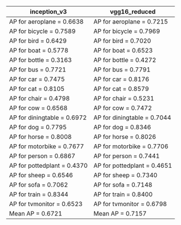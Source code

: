|       inception_v3            |      vgg16_reduced            |
|            --                 |           --                  |
| AP for aeroplane = 0.6638     | AP for aeroplane = 0.7215     |
| AP for bicycle = 0.7589       | AP for bicycle = 0.7969       |
| AP for bird = 0.6429          | AP for bird = 0.7020          |
| AP for boat = 0.5778          | AP for boat = 0.6523          |
| AP for bottle = 0.3163        | AP for bottle = 0.4272        |
| AP for bus = 0.7721           | AP for bus = 0.7791           |
| AP for car = 0.7475           | AP for car = 0.8176           |
| AP for cat = 0.8105           | AP for cat = 0.8579           |
| AP for chair = 0.4798         | AP for chair = 0.5231         |
| AP for cow = 0.6568           | AP for cow = 0.7472           |
| AP for diningtable = 0.6972   | AP for diningtable = 0.7044   |
| AP for dog = 0.7795           | AP for dog = 0.8346           |
| AP for horse = 0.8008         | AP for horse = 0.8026         |
| AP for motorbike = 0.7677     | AP for motorbike = 0.7706     |
| AP for person = 0.6867        | AP for person = 0.7441        |
| AP for pottedplant = 0.4370   | AP for pottedplant = 0.4651   |
| AP for sheep = 0.6546         | AP for sheep = 0.7340         |
| AP for sofa = 0.7062          | AP for sofa = 0.7148          |
| AP for train = 0.8344         | AP for train = 0.8400         |
| AP for tvmonitor = 0.6523     | AP for tvmonitor = 0.6798     |
| Mean AP = 0.6721              | Mean AP = 0.7157              |

